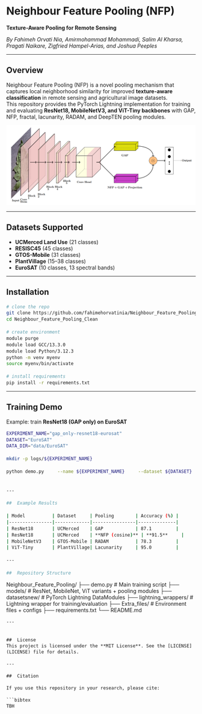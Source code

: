 # Neighbour Feature Pooling (NFP)  
**Texture-Aware Pooling for Remote Sensing**  

 *By Fahimeh Orvati Nia, Amirmohammad Mohammadi, Salim Al Kharsa, Pragati Naikare, Zigfried Hampel-Arias, and Joshua Peeples*  

---

##  Overview  
Neighbour Feature Pooling (NFP) is a novel pooling mechanism that captures local neighborhood similarity for improved **texture-aware classification** in remote sensing and agricultural image datasets.  
This repository provides the PyTorch Lightning implementation for training and evaluating **ResNet18, MobileNetV3, and ViT-Tiny backbones** with GAP, NFP, fractal, lacunarity, RADAM, and DeepTEN pooling modules.  

<p align="center">
  <img src="nfp_overview.png" width="800"/>
</p>  

---

##  Datasets Supported  
-  **UCMerced Land Use** (21 classes)  
-  **RESISC45** (45 classes)  
-  **GTOS-Mobile** (31 classes)  
-  **PlantVillage** (15–38 classes)  
-  **EuroSAT** (10 classes, 13 spectral bands)  

---

##  Installation  

```bash
# clone the repo
git clone https://github.com/fahimehorvatinia/Neighbour_Feature_Pooling.git
cd Neighbour_Feature_Pooling_Clean

# create environment
module purge
module load GCC/13.3.0
module load Python/3.12.3
python -m venv myenv
source myenv/bin/activate

# install requirements
pip install -r requirements.txt
```

---

##  Training Demo  

Example: train **ResNet18 (GAP only) on EuroSAT**  

```bash
EXPERIMENT_NAME="gap_only-resnet18-eurosat"
DATASET="EuroSAT"
DATA_DIR="data/EuroSAT"

mkdir -p logs/${EXPERIMENT_NAME}

python demo.py     --name ${EXPERIMENT_NAME}     --dataset ${DATASET}     --data_dir ${DATA_DIR}     --model_type resnet18     --model_variant gap_only


---

##  Example Results  

| Model          | Dataset     | Pooling        | Accuracy (%) |
|----------------|-------------|----------------|--------------|
| ResNet18       | UCMerced    | GAP            | 87.1         |
| ResNet18       | UCMerced    | **NFP (cosine)** | **91.5**     |
| MobileNetV3    | GTOS-Mobile | RADAM          | 78.3         |
| ViT-Tiny       | PlantVillage| Lacunarity     | 95.0         |

---

##  Repository Structure  

```
Neighbour_Feature_Pooling/
├── demo.py              # Main training script
├── models/              # ResNet, MobileNet, ViT variants + pooling modules
├── datasetsnew/         # PyTorch Lightning DataModules
├── lightning_wrappers/  # Lightning wrapper for training/evaluation
├── Extra_files/         # Environment files + configs
├── requirements.txt
└── README.md

```
---


##  License  
This project is licensed under the **MIT License**. See the [LICENSE](LICENSE) file for details.  

---

##  Citation  

If you use this repository in your research, please cite:  

```bibtex
TBH
```
